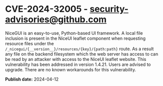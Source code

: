 # CVE-2024-32005 - security-advisories@github.com

NiceGUI is an easy-to-use, Python-based UI framework. A local file inclusion is present in the NiceUI leaflet component when requesting resource files under the `/_nicegui/{__version__}/resources/{key}/{path:path}` route. As a result any file on the backend filesystem which the web server has access to can be read by an attacker with access to the NiceUI leaflet website. This vulnerability has been addressed in version 1.4.21. Users are advised to upgrade. There are no known workarounds for this vulnerability.

**Publish date:** 2024-04-12
